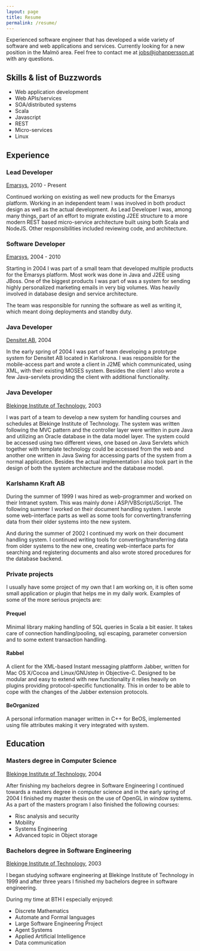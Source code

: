 ```yaml
---
layout: page
title: Resume
permalink: /resume/
---
```


Experienced software engineer that has developed a wide variety of  software and web applications and services. Currently looking for a new position in the Malmö area. Feel free to contact me at [jobs@johanpersson.at](jobs@johanpersson.at) with any questions.

## Skills & list of Buzzwords

* Web application development
* Web APIs/services
* SOA/distributed systems
* Scala
* Javascript
* REST
* Micro-services
* Linux

## Experience

### Lead Developer

[Emarsys](http://www.emarsys.com), 2010 - Present

Continued working on existing as well new products for the Emarsys platform. Working in an independent team I was involved in both product design as well as the actual development. As Lead Developer I was, among many things, part of an effort to migrate existing J2EE structure to a more modern REST based micro-service architecture built using both Scala and NodeJS. Other responsibilities included reviewing code, and architecture.

### Software Developer

[Emarsys](http://www.emarsys.com), 2004 - 2010

Starting in 2004 I was part of a small team that developed multiple products for the Emarsys platform. Most work was done in Java and J2EE using JBoss. One of the biggest products I was part of was a system for sending highly personalized marketing emails in very big volumes. Was heavily involved in database design and service architecture.

The team was responsible for running the software as well as writing it, which meant doing deployments and standby duty.

### Java Developer

[Densitet AB](http://www.densitet.com), 2004

In the early spring of 2004 I was part of team developing a prototype system for Densitet AB located in Karlskrona. I was responsible for the mobile-access part and wrote a client in J2ME which communicated, using XML, with their existing MOSES system. Besides the client I also wrote a few Java-servlets providing the client with additional functionality.

### Java Developer

[Blekinge Institute of Technology](http://www.bth.se), 2003

I was part of a team to develop a new system for handling courses and schedules at Blekinge Institute of Technology. The system was written following the MVC pattern and the controller layer were written in pure Java and utilizing an Oracle database in the data model layer. The system could be accessed using two different views, one based on Java Servlets which together with template technology could be accessed from the web and another one written in Java Swing for accessing parts of the system from a normal application. Besides the actual implementation I also took part in the design of both the system architecture and the database model.

### Karlshamn Kraft AB

During the summer of 1999 I was hired as web-programmer and worked on their Intranet system. This was mainly done i ASP/VBScript/JScript.
The following summer I worked on their document handling system. I wrote some web-interface parts as well as some tools for converting/transferring data from their older systems into the new system.

And during the summer of 2002 I continued my work on their document handling system. I continued writing tools for converting/transferring data from older systems to the new one, creating web-interface parts for searching and registering documents and also wrote stored procedures for the database backend.

### Private projects

I usually have some project of my own that I am working on, it is often some small application or plugin that helps me in my daily work. Examples of some of the more serious projects are:

#### Prequel

Minimal library making handling of SQL queries in Scala a bit easier. It takes care of connection handling/pooling, sql escaping, parameter conversion and to some extent transaction handling.

#### Rabbel

A client for the XML-based Instant messaging plattform Jabber, written for Mac OS X/Cocoa and Linux/GNUstep in Objective-C. Designed to be modular and easy to extend with new functionality it relies heavily on plugins providing protocol-specific functionality. This in order to be able to cope with the changes of the Jabber extension protocols.

#### BeOrganized

A personal information manager written in C++ for BeOS, implemented using file attributes making it very integrated with system.

## Education

### Masters degree in Computer Science

[Blekinge Institute of Technology](http://www.bth.se), 2004

After finishing my bachelors degree in Software Engineering I continued towards a masters degree in computer science and in the early spring of 2004 I finished my master thesis on the use of OpenGL in window systems. As a part of the masters program I also finished the following courses:

* Risc analysis and security
* Mobility
* Systems Engineering
* Advanced topic in Object storage

### Bachelors degree in Software Engineering

[Blekinge Institute of Technology](http://www.bth.se), 2003

I began studying software engineering at Blekinge Institute of Technology in 1999 and after three years I finished my bachelors degree in software engineering.

During my time at BTH I especially enjoyed:

* Discrete Mathematics
* Automate and Formal languages
* Large Software Engineering Project
* Agent Systems
* Applied Artificial Intelligence
* Data communication
